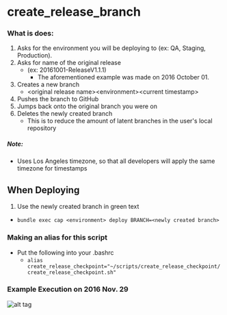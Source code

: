 # create_release_branch

### What is does:

1. Asks for the environment you will be deploying to (ex: QA, Staging, Production).
2. Asks for name of the original release
    * (ex: 20161001-ReleaseV1.1.1)
        * The aforementioned example was made on 2016 October 01.
3. Creates a new branch
    * \<original release name>\<environment>\<current timestamp>
4. Pushes the branch to GitHub
5. Jumps back onto the original branch you were on
6. Deletes the newly created branch
    * This is to reduce the amount of latent branches in the user's local repository

##### Note:
* Uses Los Angeles timezone, so that all developers will apply the same timezone for timestamps

## When Deploying
1. Use the newly created branch in green text
* `bundle exec cap <environment> deploy BRANCH=<newly created branch>`

### Making an alias for this script

* Put the following into your .bashrc
    * `alias create_release_checkpoint="~/scripts/create_release_checkpoint/create_release_checkpoint.sh"`

### Example Execution on 2016 Nov. 29
![alt tag](http://i.imgur.com/Ac65We4.png)
